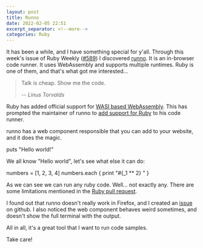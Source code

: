 ```yaml
---
layout: post
title: Runno
date: 2022-02-05 22:51
excerpt_separator: <!--more-->
categories: Ruby
---
```


It has been a while, and I have something special for y'all. Through this week's issue of Ruby Weekly ([#589](https://rubyweekly.com/issues/589)) I discovered [runno](https://runno.dev/). It is an in-browser code runner. It uses WebAssembly and supports multiple runtimes. Ruby is one of them, and that's what got me interested...

<!--more-->

> Talk is cheap. Show me the code.
>
> -- <cite>Linus Torvalds</cite>

Ruby has added official support for [WASI based WebAssembly](https://bugs.ruby-lang.org/issues/18462). This has prompted the maintainer of runno to [add support for Ruby](https://dev.to/taybenlor/how-i-got-ruby-snippets-to-run-client-side-in-less-than-a-day-4pbk) to his code runner.

runno has a web component responsible that you can add to your website, and it does the magic.

<runno-run runtime="ruby" editor controls>
  puts "Hello world!"
</runno-run>

<br>

We all know "Hello world", let's see what else it can do:

<runno-run runtime="ruby" editor controls>
  numbers = [1, 2, 3, 4]
  numbers.each { print "#{_1 ** 2} " }
</runno-run>

<br>

As we can see we can run any ruby code. Well... not exactly any. There are some limitations mentioned in the [Ruby pull request](https://github.com/ruby/ruby/pull/5407).

I found out that runno doesn't really work in Firefox, and I created an [issue](https://github.com/taybenlor/runno/issues/183) on github. I also noticed the web component behaves weird sometimes, and doesn't show the full terminal with the output.

All in all, it's a great tool that I want to run code samples.

Take care!
